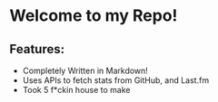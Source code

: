 # Welcome to my Repo!
## Features:
- Completely Written in Markdown!
- Uses APIs to fetch stats from GitHub, and Last.fm
- Took 5 f\*ckin house to make 
